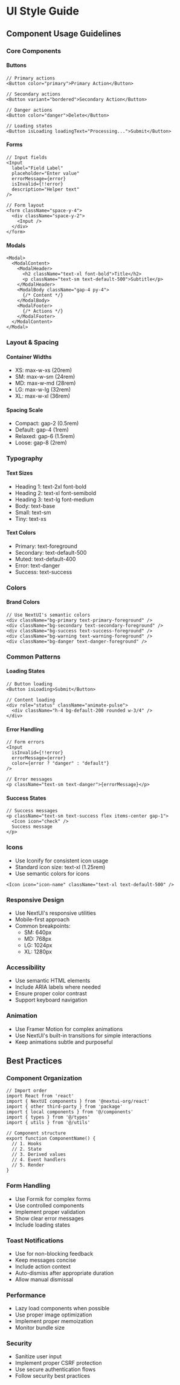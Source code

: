 # UI Style Guide

## Component Usage Guidelines

### Core Components

#### Buttons
```tsx
// Primary actions
<Button color="primary">Primary Action</Button>

// Secondary actions
<Button variant="bordered">Secondary Action</Button>

// Danger actions
<Button color="danger">Delete</Button>

// Loading states
<Button isLoading loadingText="Processing...">Submit</Button>
```

#### Forms
```tsx
// Input fields
<Input
  label="Field Label"
  placeholder="Enter value"
  errorMessage={error}
  isInvalid={!!error}
  description="Helper text"
/>

// Form layout
<form className="space-y-4">
  <div className="space-y-2">
    <Input />
  </div>
</form>
```

#### Modals
```tsx
<Modal>
  <ModalContent>
    <ModalHeader>
      <h2 className="text-xl font-bold">Title</h2>
      <p className="text-sm text-default-500">Subtitle</p>
    </ModalHeader>
    <ModalBody className="gap-4 py-4">
      {/* Content */}
    </ModalBody>
    <ModalFooter>
      {/* Actions */}
    </ModalFooter>
  </ModalContent>
</Modal>
```

### Layout & Spacing

#### Container Widths
- XS: max-w-xs (20rem)
- SM: max-w-sm (24rem)
- MD: max-w-md (28rem)
- LG: max-w-lg (32rem)
- XL: max-w-xl (36rem)

#### Spacing Scale
- Compact: gap-2 (0.5rem)
- Default: gap-4 (1rem)
- Relaxed: gap-6 (1.5rem)
- Loose: gap-8 (2rem)

### Typography

#### Text Sizes
- Heading 1: text-2xl font-bold
- Heading 2: text-xl font-semibold
- Heading 3: text-lg font-medium
- Body: text-base
- Small: text-sm
- Tiny: text-xs

#### Text Colors
- Primary: text-foreground
- Secondary: text-default-500
- Muted: text-default-400
- Error: text-danger
- Success: text-success

### Colors

#### Brand Colors
```tsx
// Use NextUI's semantic colors
<div className="bg-primary text-primary-foreground" />
<div className="bg-secondary text-secondary-foreground" />
<div className="bg-success text-success-foreground" />
<div className="bg-warning text-warning-foreground" />
<div className="bg-danger text-danger-foreground" />
```

### Common Patterns

#### Loading States
```tsx
// Button loading
<Button isLoading>Submit</Button>

// Content loading
<div role="status" className="animate-pulse">
  <div className="h-4 bg-default-200 rounded w-3/4" />
</div>
```

#### Error Handling
```tsx
// Form errors
<Input
  isInvalid={!!error}
  errorMessage={error}
  color={error ? "danger" : "default"}
/>

// Error messages
<p className="text-sm text-danger">{errorMessage}</p>
```

#### Success States
```tsx
// Success messages
<p className="text-sm text-success flex items-center gap-1">
  <Icon icon="check" />
  Success message
</p>
```

### Icons
- Use Iconify for consistent icon usage
- Standard icon size: text-xl (1.25rem)
- Use semantic colors for icons

```tsx
<Icon icon="icon-name" className="text-xl text-default-500" />
```

### Responsive Design
- Use NextUI's responsive utilities
- Mobile-first approach
- Common breakpoints:
  - SM: 640px
  - MD: 768px
  - LG: 1024px
  - XL: 1280px

### Accessibility
- Use semantic HTML elements
- Include ARIA labels where needed
- Ensure proper color contrast
- Support keyboard navigation

### Animation
- Use Framer Motion for complex animations
- Use NextUI's built-in transitions for simple interactions
- Keep animations subtle and purposeful

## Best Practices

### Component Organization
```tsx
// Import order
import React from 'react'
import { NextUI components } from '@nextui-org/react'
import { other third-party } from 'package'
import { local components } from '@/components'
import { types } from '@/types'
import { utils } from '@/utils'

// Component structure
export function ComponentName() {
  // 1. Hooks
  // 2. State
  // 3. Derived values
  // 4. Event handlers
  // 5. Render
}
```

### Form Handling
- Use Formik for complex forms
- Use controlled components
- Implement proper validation
- Show clear error messages
- Include loading states

### Toast Notifications
- Use for non-blocking feedback
- Keep messages concise
- Include action context
- Auto-dismiss after appropriate duration
- Allow manual dismissal

### Performance
- Lazy load components when possible
- Use proper image optimization
- Implement proper memoization
- Monitor bundle size

### Security
- Sanitize user input
- Implement proper CSRF protection
- Use secure authentication flows
- Follow security best practices
